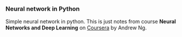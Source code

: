 ### Neural network in Python
Simple neural network in python. This is just notes from course __Neural Networks and Deep Learning__ on [Coursera](https://www.coursera.org/learn/neural-networks-deep-learning/home/welcome) by Andrew Ng.
